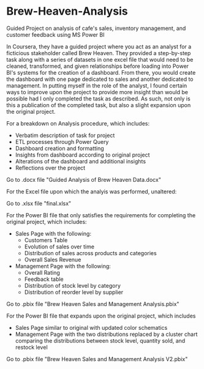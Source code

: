 # Brew-Heaven-Analysis

Guided Project on analysis of cafe's sales, inventory management, and customer feedback using MS Power BI

In Coursera, they have a guided project where you act as an analyst for a ficticious stakeholder called Brew Heaven.
They provided a step-by-step task along with a series of datasets in one excel file that would need to be cleaned,
transformed, and given relationships before loading into Power BI's systems for the creation of a dashboard. From
there, you would create the dashboard with one page dedicated to sales and another dedicated to management. In
putting myself in the role of the analyst, I found certain ways to improve upon the project to provide more insight
than would be possible had I only completed the task as described. As such, not only is this a publication of the
completed task, but also a slight expansion upon the original project.

For a breakdown on Analysis procedure, which includes:

- Verbatim description of task for project
- ETL processes through Power Query
- Dashboard creation and formatting
- Insights from dashboard according to original project
- Alterations of the dashboard and additional insights
- Reflections over the project

Go to .docx file "Guided Analysis of Brew Heaven Data.docx"

For the Excel file upon which the analyis was performed, unaltered:

Go to .xlsx file "final.xlsx"

For the Power BI file that only satisfies the requirements for completing the original project, which includes:

- Sales Page with the following:
  - Customers Table
  - Evolution of sales over time
  - Distribution of sales across products and categories
  - Overall Sales Revenue
- Management Page with the following:
  - Overall Rating
  - Feedback table
  - Distribution of stock level by category
  - Distribution of reorder level by supplier

Go to .pbix file "Brew Heaven Sales and Management Analysis.pbix"

For the Power BI file that expands upon the original project, which includes

- Sales Page similar to original with updated color schematics
- Management Page with the two distributions replaced by a cluster chart comparing the distributions between stock level, quantity sold, and restock level

Go to .pbix file "Brew Heaven Sales and Management Analysis V2.pbix"
